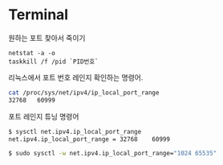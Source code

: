 # Terminal

원하는 포트 찾아서 죽이기

```
netstat -a -o
taskkill /f /pid `PID번호`
```





리눅스에서 포트 번호 레인지 확인하는 명령어.

```bash
cat /proc/sys/net/ipv4/ip_local_port_range
32768	60999
```



포트 레인지 튜닝 명령어

```bash
$ sysctl net.ipv4.ip_local_port_range
net.ipv4.ip_local_port_range = 32768	60999
```

```bash
$ sudo sysctl -w net.ipv4.ip_local_port_range="1024 65535"
```

